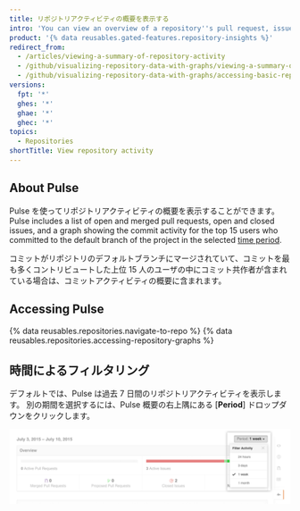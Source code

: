 ```yaml
---
title: リポジトリアクティビティの概要を表示する
intro: 'You can view an overview of a repository''s pull request, issue, and commit activity.'
product: '{% data reusables.gated-features.repository-insights %}'
redirect_from:
  - /articles/viewing-a-summary-of-repository-activity
  - /github/visualizing-repository-data-with-graphs/viewing-a-summary-of-repository-activity
  - /github/visualizing-repository-data-with-graphs/accessing-basic-repository-data/viewing-a-summary-of-repository-activity
versions:
  fpt: '*'
  ghes: '*'
  ghae: '*'
  ghec: '*'
topics:
  - Repositories
shortTitle: View repository activity
---
```


## About Pulse

Pulse を使ってリポジトリアクティビティの概要を表示することができます。 Pulse includes a list of open and merged pull requests, open and closed issues, and a graph showing the commit activity for the top 15 users who committed to the default branch of the project in the selected [time period](/articles/viewing-a-summary-of-repository-activity#filtering-by-time).

コミットがリポジトリのデフォルトブランチにマージされていて、コミットを最も多くコントリビュートした上位 15 人のユーザの中にコミット共作者が含まれている場合は、コミットアクティビティの概要に含まれます。

## Accessing Pulse

{% data reusables.repositories.navigate-to-repo %}
{% data reusables.repositories.accessing-repository-graphs %}

## 時間によるフィルタリング

デフォルトでは、Pulse は過去 7 日間のリポジトリアクティビティを表示します。 別の期間を選択するには、Pulse 概要の右上隅にある [**Period**] ドロップダウンをクリックします。

![時間による Pulse アクティビティのフィルタリング](/assets/images/help/pulse/pulse_time_filter_dropdown.png)
